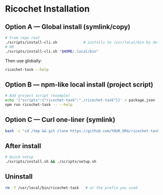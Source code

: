 # Ricochet Installation

## Option A — Global install (symlink/copy)
```bash
# From repo root
./scripts/install-cli.sh            # installs to /usr/local/bin by default
# OR
./scripts/install-cli.sh "$HOME/.local/bin"
```

Then use globally:
```bash
ricochet-task --help
```

## Option B — npm-like local install (project script)
```bash
# Add project script (example)
echo '{"scripts":{"ricochet-task":"./ricochet-task"}}' > package.json
npm run ricochet-task -- --help
```

## Option C — Curl one-liner (symlink)
```bash
bash -c "cd /tmp && git clone https://github.com/YOUR_ORG/ricochet-task.git && cd ricochet-task && ./scripts/install-cli.sh"
```

## After install
```bash
# Quick setup
./scripts/install.sh && ./scripts/setup.sh
```

## Uninstall
```bash
rm -f /usr/local/bin/ricochet-task   # or the prefix you used
```
